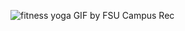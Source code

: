 ![fitness yoga GIF by FSU Campus Rec](https://github.com/user-attachments/assets/1299aa8e-bfe5-43c4-9f1f-493cc961882c)
